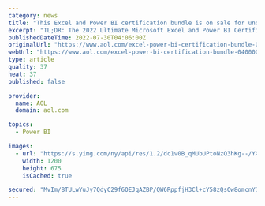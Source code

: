 ```yaml
---
category: news
title: "This Excel and Power BI certification bundle is on sale for under £30"
excerpt: "TL;DR: The 2022 Ultimate Microsoft Excel and Power BI Certification Bundle is on sale for £29, saving you 98% on list price. Excel is an incredibly useful program with a vast array of ..."
publishedDateTime: 2022-07-30T04:06:00Z
originalUrl: "https://www.aol.com/excel-power-bi-certification-bundle-040000260.html"
webUrl: "https://www.aol.com/excel-power-bi-certification-bundle-040000260.html"
type: article
quality: 37
heat: 37
published: false

provider:
  name: AOL
  domain: aol.com

topics:
  - Power BI

images:
  - url: "https://s.yimg.com/ny/api/res/1.2/dc1v0B_qMUbUPtoNzQ3hKg--/YXBwaWQ9aGlnaGxhbmRlcjt3PTEyMDA7aD02NzU-/https://media.zenfs.com/en/aol_mashable_370/dfc7f5a1d0b9b14071de00b9e7d9c534"
    width: 1200
    height: 675
    isCached: true

secured: "MvIm/8TULwYuJy7QdyC29f6OEJqAZBP/QW6RppfjH3Cl+cY58zQsOw8omcnY3uiPkQWB8esDHNhGc2w30/0pYBPINwx+x7X5KWybBMm3pHzh7cK/Z7uG963899B2sMZ73SInqPDWjJ7Of5UVbKK/DNbDQZb8YIkF5B3w2htrCChUqe5MbY/9rdkvuZM9rbPUaXfDjFIlHiNE84Qv/GY5a/LeZPROKbS0rpMF8ylxgfbhz5WoVBdx/rKV0mzkLMBFhNH0pvxK5sFAdDI9PgiRiYJ6ZWmj8qSP9rnPEkSTP523eSc78DktRp6ov2QHHRv2wdKcq+eLA1EQiTdtvplL46rlaW81Plkx0AWJxaMODoc=;Rv4yhJf/6ezrtMidgurosw=="
---
```



